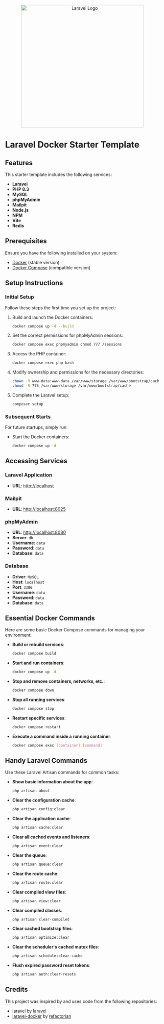 
<p align="center">
    <a href="https://laravel.com" target="_blank">
        <img src="https://raw.githubusercontent.com/laravel/art/master/logo-lockup/5%20SVG/2%20CMYK/1%20Full%20Color/laravel-logolockup-cmyk-red.svg" width="400" alt="Laravel Logo">
    </a>
</p>

# Laravel Docker Starter Template

## Features
This starter template includes the following services:
- **Laravel**
- **PHP 8.3**
- **MySQL**
- **phpMyAdmin**
- **Mailpit**
- **Node.js**
- **NPM**
- **Vite**
- **Redis**

## Prerequisites
Ensure you have the following installed on your system:
- [Docker](https://docs.docker.com/engine/install/) (stable version)
- [Docker Compose](https://docs.docker.com/compose/install/#install-compose) (compatible version)

## Setup Instructions

### Initial Setup
Follow these steps the first time you set up the project:
1. Build and launch the Docker containers:
    ```bash
    docker compose up -d --build
    ```
2. Set the correct permissions for phpMyAdmin sessions:
    ```bash
    docker compose exec phpmyadmin chmod 777 /sessions
    ```
3. Access the PHP container:
    ```bash
    docker compose exec php bash
    ```
4. Modify ownership and permissions for the necessary directories:
    ```bash
    chown -R www-data:www-data /var/www/storage /var/www/bootstrap/cache
    chmod -R 775 /var/www/storage /var/www/bootstrap/cache
    ```
5. Complete the Laravel setup:
    ```bash
    composer setup
    ```

### Subsequent Starts
For future startups, simply run:
- Start the Docker containers:
    ```bash
    docker compose up -d
    ```

## Accessing Services

### Laravel Application
- **URL**: [http://localhost](http://localhost)

### Mailpit
- **URL**: [http://localhost:8025](http://localhost:8025)

### phpMyAdmin
- **URL**: [http://localhost:8080](http://localhost:8080)
- **Server**: `db`
- **Username**: `data`
- **Password**: `data`
- **Database**: `data`

### Database
- **Driver**: `MySQL`
- **Host**: `localhost`
- **Port**: `3306`
- **Username**: `data`
- **Password**: `data`
- **Database**: `data`

## Essential Docker Commands
Here are some basic Docker Compose commands for managing your environment:
- **Build or rebuild services**:
    ```bash
    docker compose build
    ```
- **Start and run containers**:
    ```bash
    docker compose up -d
    ```
- **Stop and remove containers, networks, etc.**:
    ```bash
    docker compose down
    ```
- **Stop all running services**:
    ```bash
    docker compose stop
    ```
- **Restart specific services**:
    ```bash
    docker compose restart
    ```
- **Execute a command inside a running container**:
    ```bash
    docker compose exec [container] [command]
    ```

## Handy Laravel Commands
Use these Laravel Artisan commands for common tasks:
- **Show basic information about the app**:
    ```bash
    php artisan about
    ```
- **Clear the configuration cache**:
    ```bash
    php artisan config:clear
    ```
- **Clear the application cache**:
    ```bash
    php artisan cache:clear
    ```
- **Clear all cached events and listeners**:
    ```bash
    php artisan event:clear
    ```
- **Clear the queue**:
    ```bash
    php artisan queue:clear
    ```
- **Clear the route cache**:
    ```bash
    php artisan route:clear
    ```
- **Clear compiled view files**:
    ```bash
    php artisan view:clear
    ```
- **Clear compiled classes**:
    ```bash
    php artisan clear-compiled
    ```
- **Clear cached bootstrap files**:
    ```bash
    php artisan optimize:clear
    ```
- **Clear the scheduler's cached mutex files**:
    ```bash
    php artisan schedule:clear-cache
    ```
- **Flush expired password reset tokens**:
    ```bash
    php artisan auth:clear-resets
    ```

## Credits

This project was inspired by and uses code from the following repositories:

- [laravel](https://github.com/laravel/laravel) by [laravel](https://github.com/laravel)
- [laravel-docker](https://github.com/refactorian/laravel-docker) by [refactorian](https://github.com/refactorian)
